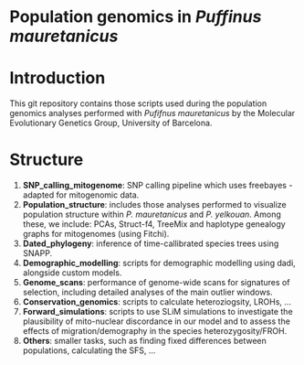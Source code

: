 # Population genomics in _Puffinus mauretanicus_

# Introduction

This git repository contains those scripts used during the population genomics analyses performed with _Pufifnus mauretanicus_ by the Molecular Evolutionary Genetics Group, University of Barcelona.


# Structure

1. **SNP_calling_mitogenome**: SNP calling pipeline which uses freebayes - adapted for mitogenomic data.
2. **Population_structure**: includes those analyses performed to visualize population structure within *P. mauretanicus* and *P. yelkouan*. Among these, we include: PCAs, Struct-f4, TreeMix and haplotype genealogy graphs for mitogenomes (using Fitchi).
3. **Dated_phylogeny**: inference of time-callibrated species trees using SNAPP.
4. **Demographic_modelling**: scripts for demographic modelling using dadi, alongside custom models.
5. **Genome_scans**: performance of genome-wide scans for signatures of selection, including detailed analyses of the main outlier windows.
6. **Conservation_genomics**: scripts to calculate heteroziogsity, LROHs, ...
7. **Forward_simulations**: scripts to use SLiM simulations to investigate the plausibility of mito-nuclear discordance in our model and to assess the effects of migration/demography in the species heterozygosity/FROH.
8. **Others**: smaller tasks, such as finding fixed differences between populations, calculating the SFS, ...
